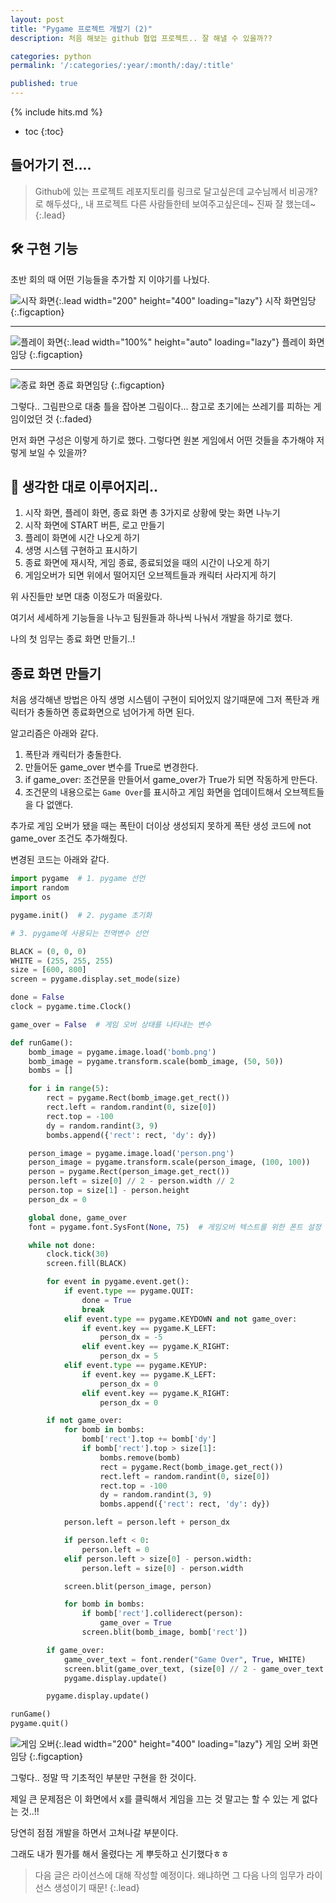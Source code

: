 ```yaml
---
layout: post
title: "Pygame 프로젝트 개발기 (2)"
description: 처음 해보는 github 협업 프로젝트.. 잘 해낼 수 있을까??

categories: python
permalink: '/:categories/:year/:month/:day/:title'

published: true
---
```

{% include hits.md %}



* toc
{:toc}



## 들어가기 전....
> Github에 있는 프로젝트 레포지토리를 링크로 달고싶은데 교수님께서 비공개?로 해두셨다,,
> 내 프로젝트 다른 사람들한테 보여주고싶은데~ 진짜 잘 했는데~
{:.lead}


## 🛠 구현 기능
초반 회의 때 어떤 기능들을 추가할 지 이야기를 나눴다.


![시작 화면](https://github.com/likevanilla/likevanilla.github.io/blob/main/_posts/python/pygame1/start.png?raw=true){:.lead width="200" height="400" loading="lazy"}
시작 화면임당
{:.figcaption}

<hr>

![플레이 화면](https://github.com/likevanilla/likevanilla.github.io/blob/main/_posts/python/pygame1/in_game.png?raw=true){:.lead width="100%" height="auto" loading="lazy"}
플레이 화면임당
{:.figcaption}

<hr>

![종료 화면](https://github.com/likevanilla/likevanilla.github.io/blob/main/_posts/python/pygame1/end.png?raw=true)
종료 화면임당
{:.figcaption}


그렇다.. 그림판으로 대충 틀을 잡아본 그림이다... 참고로 초기에는 쓰레기를 피하는 게임이었던 것
{:.faded}


먼저 화면 구성은 이렇게 하기로 했다. 그렇다면 원본 게임에서 어떤 것들을 추가해야 저렇게 보일 수 있을까?


## 🧠 생각한 대로 이루어지리.. 
1. 시작 화면, 플레이 화면, 종료 화면 총 3가지로 상황에 맞는 화면 나누기
2. 시작 화면에 START 버튼, 로고 만들기
3. 플레이 화면에 시간 나오게 하기
4. 생명 시스템 구현하고 표시하기
5. 종료 화면에 재시작, 게임 종료, 종료되었을 때의 시간이 나오게 하기
6. 게임오버가 되면 위에서 떨어지던 오브젝트들과 캐릭터 사라지게 하기

위 사진들만 보면 대충 이정도가 떠올랐다.

여기서 세세하게 기능들을 나누고 팀원들과 하나씩 나눠서 개발을 하기로 했다.

나의 첫 임무는 종료 화면 만들기..!


## 종료 화면 만들기
처음 생각해낸 방법은 아직 생명 시스템이 구현이 되어있지 않기때문에 그저 폭탄과 캐릭터가 충돌하면 종료화면으로 넘어가게 하면 된다.

알고리즘은 아래와 같다.

1. 폭탄과 캐릭터가 충돌한다.
2. 만들어둔 game_over 변수를 True로 변경한다.
3. if game_over: 조건문을 만들어서 game_over가 True가 되면 작동하게 만든다.
4. 조건문의 내용으로는 `Game Over`를 표시하고 게임 화면을 업데이트해서 오브젝트들을 다 없앤다.

추가로 게임 오버가 됐을 때는 폭탄이 더이상 생성되지 못하게 폭탄 생성 코드에 not game_over 조건도 추가해줬다.

변경된 코드는 아래와 같다.


```Python
import pygame  # 1. pygame 선언
import random
import os

pygame.init()  # 2. pygame 초기화

# 3. pygame에 사용되는 전역변수 선언

BLACK = (0, 0, 0)
WHITE = (255, 255, 255)
size = [600, 800]
screen = pygame.display.set_mode(size)

done = False
clock = pygame.time.Clock()

game_over = False  # 게임 오버 상태를 나타내는 변수

def runGame():
    bomb_image = pygame.image.load('bomb.png')
    bomb_image = pygame.transform.scale(bomb_image, (50, 50))
    bombs = []

    for i in range(5):
        rect = pygame.Rect(bomb_image.get_rect())
        rect.left = random.randint(0, size[0])
        rect.top = -100
        dy = random.randint(3, 9)
        bombs.append({'rect': rect, 'dy': dy})

    person_image = pygame.image.load('person.png')
    person_image = pygame.transform.scale(person_image, (100, 100))
    person = pygame.Rect(person_image.get_rect())
    person.left = size[0] // 2 - person.width // 2
    person.top = size[1] - person.height
    person_dx = 0

    global done, game_over
    font = pygame.font.SysFont(None, 75)  # 게임오버 텍스트를 위한 폰트 설정

    while not done:
        clock.tick(30)
        screen.fill(BLACK)

        for event in pygame.event.get():
            if event.type == pygame.QUIT:
                done = True
                break
            elif event.type == pygame.KEYDOWN and not game_over:
                if event.key == pygame.K_LEFT:
                    person_dx = -5
                elif event.key == pygame.K_RIGHT:
                    person_dx = 5
            elif event.type == pygame.KEYUP:
                if event.key == pygame.K_LEFT:
                    person_dx = 0
                elif event.key == pygame.K_RIGHT:
                    person_dx = 0

        if not game_over:
            for bomb in bombs:
                bomb['rect'].top += bomb['dy']
                if bomb['rect'].top > size[1]:
                    bombs.remove(bomb)
                    rect = pygame.Rect(bomb_image.get_rect())
                    rect.left = random.randint(0, size[0])
                    rect.top = -100
                    dy = random.randint(3, 9)
                    bombs.append({'rect': rect, 'dy': dy})

            person.left = person.left + person_dx

            if person.left < 0:
                person.left = 0
            elif person.left > size[0] - person.width:
                person.left = size[0] - person.width

            screen.blit(person_image, person)

            for bomb in bombs:
                if bomb['rect'].colliderect(person):
                    game_over = True
                screen.blit(bomb_image, bomb['rect'])

        if game_over:
            game_over_text = font.render("Game Over", True, WHITE)
            screen.blit(game_over_text, (size[0] // 2 - game_over_text.get_width() // 2, size[1] // 2 - game_over_text.get_height() // 2))
            pygame.display.update()

        pygame.display.update()

runGame()
pygame.quit()
```

![게임 오버](https://github.com/likevanilla/likevanilla.github.io/blob/main/_posts/python/pygame1/game_over.png?raw=true){:.lead width="200" height="400" loading="lazy"}
게임 오버 화면임당
{:.figcaption}

그렇다.. 정말 딱 기초적인 부분만 구현을 한 것이다.

제일 큰 문제점은 이 화면에서 x를 클릭해서 게임을 끄는 것 말고는 할 수 있는 게 없다는 것..!!

당연히 점점 개발을 하면서 고쳐나갈 부분이다.

그래도 내가 뭔가를 해서 올렸다는 게 뿌듯하고 신기했다ㅎㅎ



> 다음 글은 라이선스에 대해 작성할 예정이다. 왜냐하면 그 다음 나의 임무가 라이선스 생성이기 때문!
{:.lead}